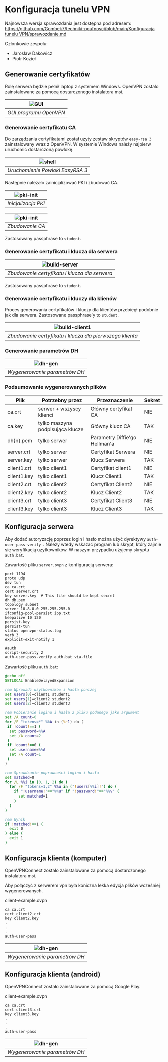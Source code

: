 # Konfiguracja tunelu VPN
Najnowsza wersja sprawozdania jest dostępna pod adresem: [https://github.com/Gombek7/techniki-poufnosci/blob/main/Konfiguracja tunelu VPN/sprawozdanie.md](https://github.com/Gombek7/techniki-poufnosci/blob/main/Konfiguracja%20tunelu%20VPN/sprawozdanie.md)

Członkowie zespołu:
- Jarosław Dakowicz
- Piotr Kozioł

## Generowanie certyfikatów

Rolę serwera będzie pełnił laptop z systemem Windows. OpenVPN zostało zainstalowane za pomocą dostarczonego instalatora msi.


| ![GUI](img/gui.png) | 
|:--:| 
| *GUI programu OpenVPN* |


### Generowanie certyfikatu CA

Do zarządzania certyfikatami został użyty zestaw skryptów `easy-rsa 3` zainstalowany wraz z OpenVPN. W systemie Windows należy najpierw uruchomić dostarczoną powłokę.

| ![shell](img/shell.png) | 
|:--:| 
| *Uruchomienie Powłoki EasyRSA 3* |

Następnie należało zainicjalizować PKI i zbudować CA.

| ![pki-init](img/shell.png) | 
|:--:| 
| *Inicjalizacja PKI* |

| ![pki-init](img/build-ca.png) | 
|:--:| 
| *Zbudowanie CA* |

Zastosowany passphrase to `student`.

### Generowanie certyfikatu i klucza dla serwera

| ![build-server](img/build-server.png) | 
|:--:| 
| *Zbudowanie certyfikatu i klucza dla serwera* |

Zastosowany passphrase to `student`.

### Generowanie certyfikatu i kluczy dla klienów

Proces generowania certyfikatów i kluczy dla klientów przebiegł podobnie jak dla serwera. Zastosowane passphrase'y to `student`.

| ![build-client1](img/build-client1.png) | 
|:--:| 
| *Zbudowanie certyfikatu i klucza dla pierwszego klienta* |


### Generowanie parametrów DH

| ![dh-gen](img/dh-gen.png) | 
|:--:| 
| *Wygenerowanie parametrów DH* |

### Podsumowanie wygenerowanych plików

| Plik | Potrzebny przez | Przeznaczenie | Sekret |
| -- | -- | -- | -- |
| ca.crt | serwer + wszyscy klienci | Główny certyfikat CA | NIE |
| ca.key | tylko maszyna podpisująca klucze | Główny klucz CA | TAK |
| dh{n}.pem | tylko serwer | Parametry Diffie'go Hellman'a | NIE |
| server.crt | tylko serwer | Certyfikat Serwera | NIE |
| server.key | tylko serwer | Klucz Serwera | TAK |
| client1.crt | tylko client1 | Certyfikat client1 | NIE |
| client1.key | tylko client1 | Klucz Client1 | TAK |
| client2.crt | tylko client2 | Certyfikat Client2 | NIE |
| client2.key | tylko client2 | Klucz Client2 | TAK |
| client3.crt | tylko client3 | Certyfikat Client3 | NIE |
| client3.key | tylko client3 | Klucz Client3 | TAK |

## Konfiguracja serwera

Aby dodać autoryzację poprzez login i hasło można użyć dyrektywy `auth-user-pass-verify `. Należy wtedy wskazać program lub skrypt, który zajmie się weryfikacją użytkowników. W naszym przypadku użyjemy skryptu `auth.bat`.

Zawartość pliku `server.ovpn` z konfiguracją serwera:
```apacheconf
port 1194
proto udp
dev tun
ca ca.crt
cert server.crt
key server.key  # This file should be kept secret
dh dh.pem
topology subnet
server 10.8.0.0 255.255.255.0
ifconfig-pool-persist ipp.txt
keepalive 10 120
persist-key
persist-tun
status openvpn-status.log
verb 3
explicit-exit-notify 1

#auth
script-security 2
auth-user-pass-verify auth.bat via-file
```

Zawartość pliku `auth.bat`:
```bat
@echo off
SETLOCAL EnableDelayedExpansion

rem Wprowadź użytkowników i hasła poniżej
set users[0]=client1 student1
set users[1]=client2 student2
set users[2]=client3 student3

rem Pobieranie loginu i hasła z pliku podanego jako argument
set /A count=0
for /F "tokens=*" %%A in (%~1) do (
 if !count!==1 (
  set password=%%A
  set /A count=2
 )
 if !count!==0 (
  set username=%%A
  set /A count=1
 )
)

rem Sprawdzanie poprawności loginu i hasła
set matched=0
for /L %%i in (0, 1, 2) do (
  for /F "tokens=1,2" %%u in ("!users[%%i]!") do (
    if "!username!"=="%%u" if "!password!"=="%%v" (
      set matched=1
    )
  )
)

rem Wynik
if !matched!==1 (
  exit 0
) else (
  exit 1
)
```


## Konfiguracja klienta (komputer)

OpenVPNConnect zostało zainstalowane za pomocą dostarczonego instalatora msi.


Aby połączyć z serwerem vpn była koniczna lekka edycja plików wcześniej wygenerowanych.

client-example.ovpn
```
ca ca.crt
cert client2.crt
key client2.key
.
.
.
auth-user-pass
```
| ![dh-gen](img/Client2.png) | 
|:--:| 
| *Wygenerowanie parametrów DH* |

## Konfiguracja klienta (android)

OpenVPNConnect zostało zainstalowane za pomocą Google Play.

client-example.ovpn
```
ca ca.crt
cert client3.crt
key client3.key
.
.
.
auth-user-pass
```
| ![dh-gen](img/Client3.jpg) | 
|:--:| 
| *Wygenerowanie parametrów DH* |